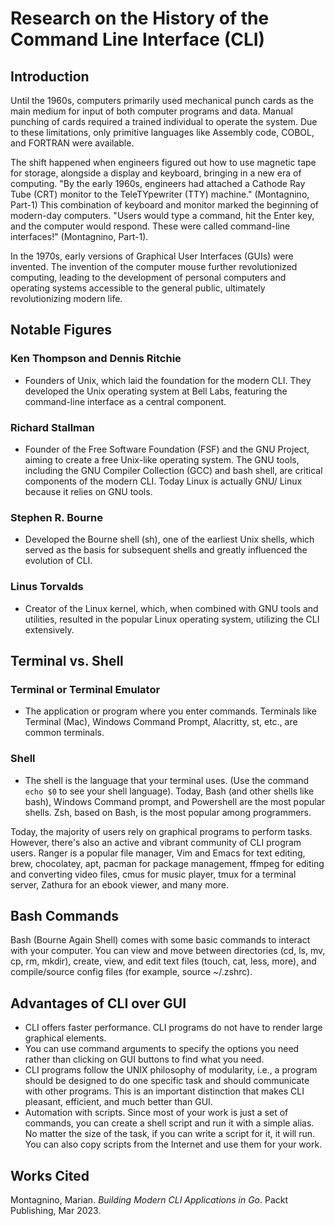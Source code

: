 # Research on the History of the Command Line Interface (CLI)

## Introduction

Until the 1960s, computers primarily used mechanical punch cards as the main medium for input of both computer programs and data. Manual punching of cards required a trained individual to operate the system. Due to these limitations, only primitive languages like Assembly code, COBOL, and FORTRAN were available.

The shift happened when engineers figured out how to use magnetic tape for storage, alongside a display and keyboard, bringing in a new era of computing. "By the early 1960s, engineers had attached a Cathode Ray Tube (CRT) monitor to the TeleTYpewriter (TTY) machine." (Montagnino, Part-1) This combination of keyboard and monitor marked the beginning of modern-day computers. "Users would type a command, hit the Enter key, and the computer would respond. These were called command-line interfaces!" (Montagnino, Part-1).

In the 1970s, early versions of Graphical User Interfaces (GUIs) were invented. The invention of the computer mouse further revolutionized computing, leading to the development of personal computers and operating systems accessible to the general public, ultimately revolutionizing modern life.

## Notable Figures

### Ken Thompson and Dennis Ritchie
- Founders of Unix, which laid the foundation for the modern CLI. They developed the Unix operating system at Bell Labs, featuring the command-line interface as a central component.

### Richard Stallman
- Founder of the Free Software Foundation (FSF) and the GNU Project, aiming to create a free Unix-like operating system. The GNU tools, including the GNU Compiler Collection (GCC) and bash shell, are critical components of the modern CLI. Today Linux is actually GNU/ Linux because it relies on GNU tools.

### Stephen R. Bourne
- Developed the Bourne shell (sh), one of the earliest Unix shells, which served as the basis for subsequent shells and greatly influenced the evolution of CLI.

### Linus Torvalds
- Creator of the Linux kernel, which, when combined with GNU tools and utilities, resulted in the popular Linux operating system, utilizing the CLI extensively.

## Terminal vs. Shell

### Terminal or Terminal Emulator
- The application or program where you enter commands. Terminals like Terminal (Mac), Windows Command Prompt, Alacritty, st, etc., are common terminals.

### Shell
- The shell is the language that your terminal uses. (Use the command `echo $0` to see your shell language). Today, Bash (and other shells like bash), Windows Command prompt, and Powershell are the most popular shells. Zsh, based on Bash, is the most popular among programmers.

Today, the majority of users rely on graphical programs to perform tasks. However, there's also an active and vibrant community of CLI program users. Ranger is a popular file manager, Vim and Emacs for text editing, brew, chocolatey, apt, pacman for package management, ffmpeg for editing and converting video files, cmus for music player, tmux for a terminal server, Zathura for an ebook viewer, and many more.

## Bash Commands

Bash (Bourne Again Shell) comes with some basic commands to interact with your computer. You can view and move between directories (cd, ls, mv, cp, rm, mkdir), create, view, and edit text files (touch, cat, less, more), and compile/source config files (for example, source ~/.zshrc).

## Advantages of CLI over GUI

- CLI offers faster performance. CLI programs do not have to render large graphical elements.
- You can use command arguments to specify the options you need rather than clicking on GUI buttons to find what you need.
- CLI programs follow the UNIX philosophy of modularity, i.e., a program should be designed to do one specific task and should communicate with other programs. This is an important distinction that makes CLI pleasant, efficient, and much better than GUI.
- Automation with scripts. Since most of your work is just a set of commands, you can create a shell script and run it with a simple alias. No matter the size of the task, if you can write a script for it, it will run. You can also copy scripts from the Internet and use them for your work.

## Works Cited

Montagnino, Marian. *Building Modern CLI Applications in Go*. Packt Publishing, Mar 2023.

